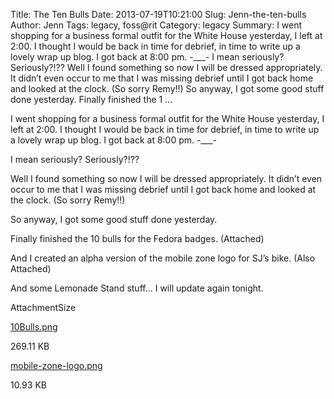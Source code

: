 Title: The Ten Bulls
Date: 2013-07-19T10:21:00
Slug: Jenn-the-ten-bulls
Author: Jenn
Tags: legacy, foss@rit
Category: legacy
Summary: I went shopping for a business formal outfit for the White House yesterday, I left at 2:00. I thought I would be back in time for debrief, in time to write up a lovely wrap up blog. I got back at 8:00 pm. -___-  I mean seriously? Seriously?!??  Well I found something so now I will be dressed appropriately. It didn’t even occur to me that I was missing debrief until I got back home and looked at the clock. (So sorry Remy!!)  So anyway, I got some good stuff done yesterday.  Finally finished the 1 ... 

I went shopping for a business formal outfit for the White House yesterday, I
left at 2:00. I thought I would be back in time for debrief, in time to write
up a lovely wrap up blog. I got back at 8:00 pm. -___-

I mean seriously? Seriously?!??

Well I found something so now I will be dressed appropriately. It didn’t even
occur to me that I was missing debrief until I got back home and looked at the
clock. (So sorry Remy!!)

So anyway, I got some good stuff done yesterday.

Finally finished the 10 bulls for the Fedora badges. (Attached)

And I created an alpha version of the mobile zone logo for SJ’s bike. (Also
Attached)

And some Lemonade Stand stuff… I will update again tonight.

AttachmentSize

[10Bulls.png](http://foss.rit.edu/files/10Bulls.png)

269.11 KB

[mobile-zone-logo.png](http://foss.rit.edu/files/mobile-zone-logo.png)

10.93 KB

